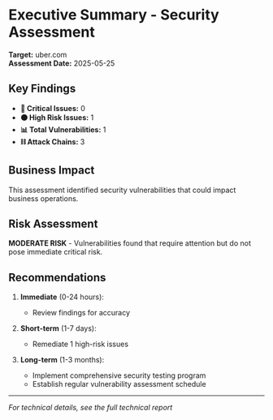 # Executive Summary - Security Assessment

**Target:** uber.com  
**Assessment Date:** 2025-05-25  

## Key Findings

- **🔴 Critical Issues:** 0
- **🟠 High Risk Issues:** 1
- **📊 Total Vulnerabilities:** 1
- **⛓️ Attack Chains:** 3

## Business Impact

This assessment identified security vulnerabilities that could impact business operations.

## Risk Assessment

**MODERATE RISK** - Vulnerabilities found that require attention but do not pose immediate critical risk.

## Recommendations

1. **Immediate** (0-24 hours):
   - Review findings for accuracy
   
2. **Short-term** (1-7 days):
   - Remediate 1 high-risk issues
   
3. **Long-term** (1-3 months):
   - Implement comprehensive security testing program
   - Establish regular vulnerability assessment schedule

---

*For technical details, see the full technical report*

